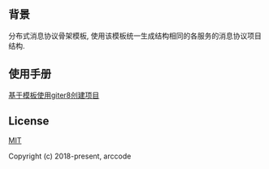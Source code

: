 ## 背景

分布式消息协议骨架模板, 使用该模板统一生成结构相同的各服务的消息协议项目结构.

## 使用手册

[基于模板使用giter8创建项目](http://www.arccode.net/utilize-giter8-create-project-base-on-template)

## License

[MIT](http://opensource.org/licenses/MIT)

Copyright (c) 2018-present, arccode